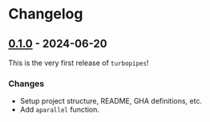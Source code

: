 # Changelog

## <span id="0-1-0" /> [0.1.0](https://github.com/kkroening/turbopipes/releases/tag/0.1.0) - 2024-06-20

This is the very first release of `turbopipes`!

### Changes

*   Setup project structure, README, GHA definitions, etc.
*   Add `aparallel` function.
